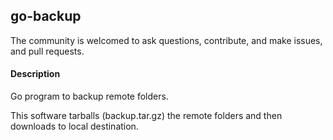 ## go-backup

The community is welcomed to ask questions, contribute, and make issues, and pull requests.

#### Description
Go program to backup remote folders.

This software tarballs (backup.tar.gz) the remote folders and then downloads to local destination.


